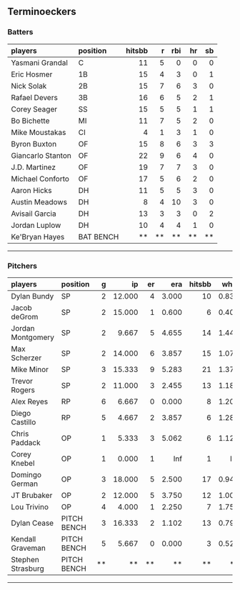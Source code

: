 ## Terminoeckers

### Batters

 
|players           |position  | hitsbb|  r| rbi| hr| sb| 
|:-----------------|:---------|------:|--:|---:|--:|--:| 
|Yasmani Grandal   |C         |     11|  5|   0|  0|  0| 
|Eric Hosmer       |1B        |     15|  4|   3|  0|  1| 
|Nick Solak        |2B        |     15|  7|   6|  3|  0| 
|Rafael Devers     |3B        |     16|  6|   5|  2|  1| 
|Corey Seager      |SS        |     15|  5|   5|  1|  1| 
|Bo Bichette       |MI        |     11|  7|   5|  2|  0| 
|Mike Moustakas    |CI        |      4|  1|   3|  1|  0| 
|Byron Buxton      |OF        |     15|  8|   6|  3|  3| 
|Giancarlo Stanton |OF        |     22|  9|   6|  4|  0| 
|J.D. Martinez     |OF        |     19|  7|   7|  3|  0| 
|Michael Conforto  |OF        |     17|  5|   6|  2|  0| 
|Aaron Hicks       |DH        |     11|  5|   5|  3|  0| 
|Austin Meadows    |DH        |      8|  4|  10|  3|  0| 
|Avisail Garcia    |DH        |     13|  3|   3|  0|  2| 
|Jordan Luplow     |DH        |     10|  4|   4|  1|  0| 
|Ke'Bryan Hayes    |BAT BENCH |     **| **|  **| **| **| 


* * *

### Pitchers

 
|players           |position    |  g|     ip| er|   era| hitsbb|  whip| so|  w| sv| 
|:-----------------|:-----------|--:|------:|--:|-----:|------:|-----:|--:|--:|--:| 
|Dylan Bundy       |SP          |  2| 12.000|  4| 3.000|     10| 0.833| 12|  0|  0| 
|Jacob deGrom      |SP          |  2| 15.000|  1| 0.600|      6| 0.400| 24|  1|  0| 
|Jordan Montgomery |SP          |  2|  9.667|  5| 4.655|     14| 1.448|  6|  0|  0| 
|Max Scherzer      |SP          |  2| 14.000|  6| 3.857|     15| 1.071| 14|  1|  0| 
|Mike Minor        |SP          |  3| 15.333|  9| 5.283|     21| 1.370| 18|  1|  0| 
|Trevor Rogers     |SP          |  2| 11.000|  3| 2.455|     13| 1.182| 13|  1|  0| 
|Alex Reyes        |RP          |  6|  6.667|  0| 0.000|      8| 1.200|  9|  1|  5| 
|Diego Castillo    |RP          |  5|  4.667|  2| 3.857|      6| 1.286|  7|  0|  3| 
|Chris Paddack     |OP          |  1|  5.333|  3| 5.062|      6| 1.125|  5|  0|  0| 
|Corey Knebel      |OP          |  1|  0.000|  1|   Inf|      1|   Inf|  0|  0|  0| 
|Domingo German    |OP          |  3| 18.000|  5| 2.500|     17| 0.944| 18|  2|  0| 
|JT Brubaker       |OP          |  2| 12.000|  5| 3.750|     12| 1.000| 12|  0|  0| 
|Lou Trivino       |OP          |  4|  4.000|  1| 2.250|      7| 1.750|  4|  0|  3| 
|Dylan Cease       |PITCH BENCH |  3| 16.333|  2| 1.102|     13| 0.796| 25|  2|  0| 
|Kendall Graveman  |PITCH BENCH |  5|  5.667|  0| 0.000|      3| 0.529|  5|  0|  1| 
|Stephen Strasburg |PITCH BENCH | **|     **| **|    **|     **|    **| **| **| **| 


* * *



